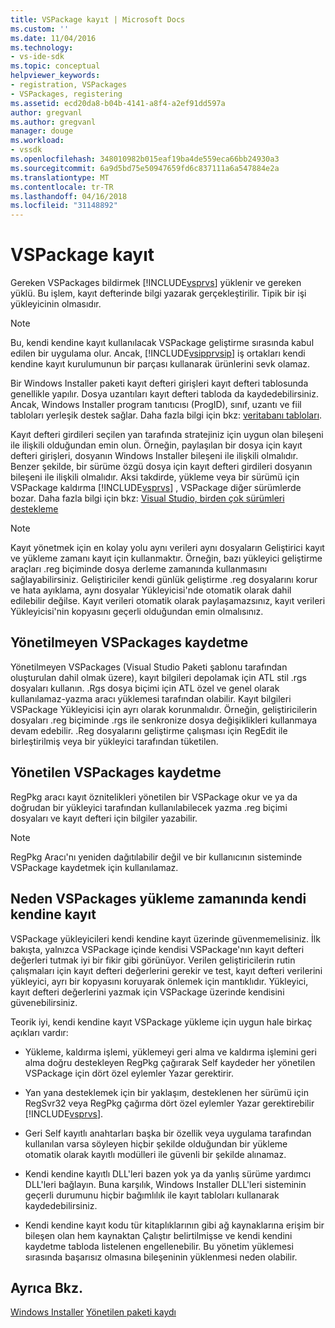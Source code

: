```yaml
---
title: VSPackage kayıt | Microsoft Docs
ms.custom: ''
ms.date: 11/04/2016
ms.technology:
- vs-ide-sdk
ms.topic: conceptual
helpviewer_keywords:
- registration, VSPackages
- VSPackages, registering
ms.assetid: ecd20da8-b04b-4141-a8f4-a2ef91dd597a
author: gregvanl
ms.author: gregvanl
manager: douge
ms.workload:
- vssdk
ms.openlocfilehash: 348010982b015eaf19ba4de559eca66bb24930a3
ms.sourcegitcommit: 6a9d5bd75e50947659fd6c837111a6a547884e2a
ms.translationtype: MT
ms.contentlocale: tr-TR
ms.lasthandoff: 04/16/2018
ms.locfileid: "31148892"
---
```

# <a name="vspackage-registration"></a>VSPackage kayıt
Gereken VSPackages bildirmek [!INCLUDE[vsprvs](../../code-quality/includes/vsprvs_md.md)] yüklenir ve gereken yüklü. Bu işlem, kayıt defterinde bilgi yazarak gerçekleştirilir. Tipik bir işi yükleyicinin olmasıdır.  
  
> [!NOTE]
>  Bu, kendi kendine kayıt kullanılacak VSPackage geliştirme sırasında kabul edilen bir uygulama olur. Ancak, [!INCLUDE[vsipprvsip](../../extensibility/includes/vsipprvsip_md.md)] iş ortakları kendi kendine kayıt kurulumunun bir parçası kullanarak ürünlerini sevk olamaz.  
  
 Bir Windows Installer paketi kayıt defteri girişleri kayıt defteri tablosunda genellikle yapılır. Dosya uzantıları kayıt defteri tabloda da kaydedebilirsiniz. Ancak, Windows Installer program tanıtıcısı (ProgID), sınıf, uzantı ve fiil tabloları yerleşik destek sağlar. Daha fazla bilgi için bkz: [veritabanı tabloları](http://msdn.microsoft.com/library/aa368259\(VS.85\).aspx).  
  
 Kayıt defteri girdileri seçilen yan tarafında stratejiniz için uygun olan bileşeni ile ilişkili olduğundan emin olun. Örneğin, paylaşılan bir dosya için kayıt defteri girişleri, dosyanın Windows Installer bileşeni ile ilişkili olmalıdır. Benzer şekilde, bir sürüme özgü dosya için kayıt defteri girdileri dosyanın bileşeni ile ilişkili olmalıdır. Aksi takdirde, yükleme veya bir sürümü için VSPackage kaldırma [!INCLUDE[vsprvs](../../code-quality/includes/vsprvs_md.md)] , VSPackage diğer sürümlerde bozar. Daha fazla bilgi için bkz: [Visual Studio, birden çok sürümleri destekleme](../../extensibility/supporting-multiple-versions-of-visual-studio.md)  
  
> [!NOTE]
>  Kayıt yönetmek için en kolay yolu aynı verileri aynı dosyaların Geliştirici kayıt ve yükleme zamanı kayıt için kullanmaktır. Örneğin, bazı yükleyici geliştirme araçları .reg biçiminde dosya derleme zamanında kullanmasını sağlayabilirsiniz. Geliştiriciler kendi günlük geliştirme .reg dosyalarını korur ve hata ayıklama, aynı dosyalar Yükleyicisi'nde otomatik olarak dahil edilebilir değilse. Kayıt verileri otomatik olarak paylaşamazsınız, kayıt verileri Yükleyicisi'nin kopyasını geçerli olduğundan emin olmalısınız.  
  
## <a name="registering-unmanaged-vspackages"></a>Yönetilmeyen VSPackages kaydetme  
 Yönetilmeyen VSPackages (Visual Studio Paketi şablonu tarafından oluşturulan dahil olmak üzere), kayıt bilgileri depolamak için ATL stil .rgs dosyaları kullanın. .Rgs dosya biçimi için ATL özel ve genel olarak kullanılamaz-yazma aracı yüklemesi tarafından olabilir. Kayıt bilgileri VSPackage Yükleyicisi için ayrı olarak korunmalıdır. Örneğin, geliştiricilerin dosyaları .reg biçiminde .rgs ile senkronize dosya değişiklikleri kullanmaya devam edebilir. .Reg dosyalarını geliştirme çalışması için RegEdit ile birleştirilmiş veya bir yükleyici tarafından tüketilen.  
  
## <a name="registering-managed-vspackages"></a>Yönetilen VSPackages kaydetme  
 RegPkg aracı kayıt öznitelikleri yönetilen bir VSPackage okur ve ya da doğrudan bir yükleyici tarafından kullanılabilecek yazma .reg biçimi dosyaları ve kayıt defteri için bilgiler yazabilir.  
  
> [!NOTE]
>  RegPkg Aracı'nı yeniden dağıtılabilir değil ve bir kullanıcının sisteminde VSPackage kaydetmek için kullanılamaz.  
  
## <a name="why-vspackages-should-not-self-register-at-install-time"></a>Neden VSPackages yükleme zamanında kendi kendine kayıt  
 VSPackage yükleyicileri kendi kendine kayıt üzerinde güvenmemelisiniz. İlk bakışta, yalnızca VSPackage içinde kendisi VSPackage'nın kayıt defteri değerleri tutmak iyi bir fikir gibi görünüyor. Verilen geliştiricilerin rutin çalışmaları için kayıt defteri değerlerini gerekir ve test, kayıt defteri verilerini yükleyici, ayrı bir kopyasını koruyarak önlemek için mantıklıdır. Yükleyici, kayıt defteri değerlerini yazmak için VSPackage üzerinde kendisini güvenebilirsiniz.  
  
 Teorik iyi, kendi kendine kayıt VSPackage yükleme için uygun hale birkaç açıkları vardır:  
  
-   Yükleme, kaldırma işlemi, yüklemeyi geri alma ve kaldırma işlemini geri alma doğru destekleyen RegPkg çağırarak Self kaydeder her yönetilen VSPackage için dört özel eylemler Yazar gerektirir.  
  
-   Yan yana desteklemek için bir yaklaşım, desteklenen her sürümü için RegSvr32 veya RegPkg çağırma dört özel eylemler Yazar gerektirebilir [!INCLUDE[vsprvs](../../code-quality/includes/vsprvs_md.md)].  
  
-   Geri Self kayıtlı anahtarları başka bir özellik veya uygulama tarafından kullanılan varsa söyleyen hiçbir şekilde olduğundan bir yükleme otomatik olarak kayıtlı modülleri ile güvenli bir şekilde alınamaz.  
  
-   Kendi kendine kayıtlı DLL'leri bazen yok ya da yanlış sürüme yardımcı DLL'leri bağlayın. Buna karşılık, Windows Installer DLL'leri sisteminin geçerli durumunu hiçbir bağımlılık ile kayıt tabloları kullanarak kaydedebilirsiniz.  
  
-   Kendi kendine kayıt kodu tür kitaplıklarının gibi ağ kaynaklarına erişim bir bileşen olan hem kaynaktan Çalıştır belirtilmişse ve kendi kendini kaydetme tabloda listelenen engellenebilir. Bu yönetim yüklemesi sırasında başarısız olmasına bileşeninin yüklenmesi neden olabilir.  
  
## <a name="see-also"></a>Ayrıca Bkz.  
 [Windows Installer](http://msdn.microsoft.com/library/cc185688\(VS.85\).aspx)   
 [Yönetilen paketi kaydı](http://msdn.microsoft.com/en-us/f69e0ea3-6a92-4639-8ca9-4c9c210e58a1)